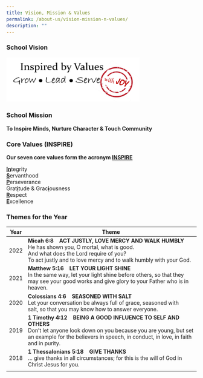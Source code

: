 ```yaml
---
title: Vision, Mission & Values
permalink: /about-us/vision-mission-n-values/
description: ""
---
```

### School Vision

<img src="/images/GMSP%20Values.png" 
    style="width:70%">

### School Mission

**To Inspire Minds, Nurture Character & Touch Community**

### Core Values (INSPIRE)

<strong> Our seven core values form the acronym <u>INSPIRE</u></strong>

<strong><u> In</u></strong>tegrity<br>
<strong><u>S</u></strong>ervanthood <br>
<strong><u>P</u></strong>erseverance <br>
Grat<strong><u>i</u></strong>tude & Grac<strong><u>i</u></strong>ousness <br>
<strong><u>R</u></strong>espect <br>
<strong><u>E</u></strong>xcellence

### Themes for the Year

| Year | Theme | 
| -------- | -------- | 
| 2022 | **Micah 6:8    ACT JUSTLY, LOVE MERCY AND WALK HUMBLY** <br> He has shown you, O mortal, what is good. <br> And what does the Lord require of you? <br> To act justly and to love mercy and to walk humbly with your God. | 
| 2021 | **Matthew 5:16    LET YOUR LIGHT SHINE** <br> In the same way, let your light shine before others, so that they may see your good works and give glory to your Father who is in heaven. |
| 2020 | **Colossians 4:6    SEASONED WITH SALT** <br> Let your conversation be always full of grace, seasoned with salt, so that you may know how to answer everyone. |
| 2019 | **1 Timothy 4:12    BEING A GOOD INFLUENCE TO SELF AND OTHERS** <br> Don’t let anyone look down on you because you are young, but set an example for the believers in speech, in conduct, in love, in faith and in purity. |
| 2018 | **1 Thessalonians 5:18    GIVE THANKS** <br> … give thanks in all circumstances; for this is the will of God in Christ Jesus for you. |
| |
